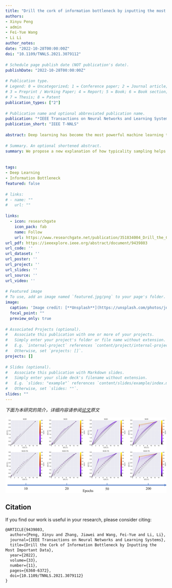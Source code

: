 ```yaml
---
title: "Drill the cork of information bottleneck by inputting the most important data"
authors:
- Xinyu Peng
- admin
- Fei-Yue Wang
- Li Li
author_notes:
date: "2022-10-28T00:00:00Z"
doi: "10.1109/TNNLS.2021.3079112"

# Schedule page publish date (NOT publication's date).
publishDate: "2022-10-28T00:00:00Z"

# Publication type.
# Legend: 0 = Uncategorized; 1 = Conference paper; 2 = Journal article;
# 3 = Preprint / Working Paper; 4 = Report; 5 = Book; 6 = Book section;
# 7 = Thesis; 8 = Patent
publication_types: ["2"]

# Publication name and optional abbreviated publication name.
publication: "*IEEE Transactions on Neural Networks and Learning Systems* <br /> (中科院1区; JCR Q1区; 影响因子=14.255)"
publication_short: "IEEE T-NNLS"

abstract: Deep learning has become the most powerful machine learning tool in the last decade. However, how to efficiently train deep neural networks remains to be thoroughly solved. The widely used minibatch stochastic gradient descent (SGD) still needs to be accelerated. As a promising tool to better understand the learning dynamic of minibatch SGD, the information bottleneck (IB) theory claims that the optimization process consists of an initial fitting phase and the following compression phase. Based on this principle, we further study typicality sampling, an efficient data selection method, and propose a new explanation of how it helps accelerate the training process of the deep networks. We show that the fitting phase depicted in the IB theory will be boosted with a high signal-to-noise ratio of gradient approximation if the typicality sampling is appropriately adopted. Furthermore, this finding also implies that the prior information of the training set is critical to the optimization process, and the better use of the most important data can help the information flow through the bottleneck faster. Both theoretical analysis and experimental results on synthetic and real-world datasets demonstrate our conclusions.

# Summary. An optional shortened abstract.
summary: We propose a new explanation of how typicality sampling helps accelerate the training process of the deep networks.


tags:
- Deep Learning
- Information Bottleneck
featured: false

# links:
# - name: ""
#   url: ""

links:
  - icon: researchgate
    icon_pack: fab
    name: Follow
    url: https://www.researchgate.net/publication/351834004_Drill_the_Cork_of_Information_Bottleneck_by_Inputting_the_Most_Important_Data
url_pdf: https://ieeexplore.ieee.org/abstract/document/9439803
url_code: ''
url_dataset: ''
url_poster: ''
url_project: ''
url_slides: ''
url_source: ''
url_video: ''

# Featured image
# To use, add an image named `featured.jpg/png` to your page's folder. 
image:
  caption: 'Image credit: [**Unsplash**](https://unsplash.com/photos/jdD8gXaTZsc)'
  focal_point: ""
  preview_only: true

# Associated Projects (optional).
#   Associate this publication with one or more of your projects.
#   Simply enter your project's folder or file name without extension.
#   E.g. `internal-project` references `content/project/internal-project/index.md`.
#   Otherwise, set `projects: []`.
projects: []

# Slides (optional).
#   Associate this publication with Markdown slides.
#   Simply enter your slide deck's filename without extension.
#   E.g. `slides: "example"` references `content/slides/example/index.md`.
#   Otherwise, set `slides: ""`.
slides: ""
---
```


 *下面为本研究的简介，详细内容请参阅[论文](https://ieeexplore.ieee.org/abstract/document/9439803)原文*


![avatar](./featured.jpg)


## Citation
If you find our work is useful in your research, please consider citing:
```
@ARTICLE{9439803,
  author={Peng, Xinyu and Zhang, Jiawei and Wang, Fei-Yue and Li, Li},
  journal={IEEE Transactions on Neural Networks and Learning Systems}, 
  title={Drill the Cork of Information Bottleneck by Inputting the Most Important Data}, 
  year={2022},
  volume={33},
  number={11},
  pages={6360-6372},
  doi={10.1109/TNNLS.2021.3079112}
}
```

